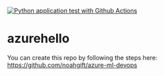 [![Python application test with Github Actions](https://github.com/jainvipul11/azurehello/actions/workflows/main.yml/badge.svg)](https://github.com/jainvipul11/azurehello/actions/workflows/main.yml)

# azurehello

You can create this repo by following the steps here: https://github.com/noahgift/azure-ml-devops
